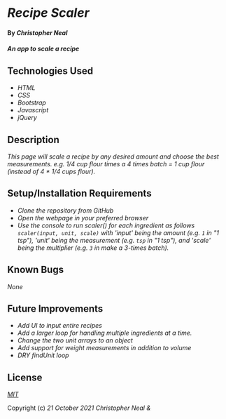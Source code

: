 # _Recipe Scaler_

#### By _**Christopher Neal**_

#### _An app to scale a recipe_

## Technologies Used

* _HTML_
* _CSS_
* _Bootstrap_
* _Javascript_
* _jQuery_

## Description

_This page will scale a recipe by any desired amount and choose the best measurements. e.g. 1/4 cup flour times a 4 times batch = 1 cup flour (instead of 4 * 1/4 cups flour)._

## Setup/Installation Requirements

* _Clone the repository from GitHub_
* _Open the webpage in your preferred browser_
* _Use the console to run scaler() for each ingredient as follows `scaler(input, unit, scale)` with 'input' being the amount (e.g. `1` in "1 tsp"), 'unit' being the measurement (e.g. `tsp` in "1 tsp"), and 'scale' being the multiplier (e.g. `3` in make a 3-times batch)._

## Known Bugs

_None_

## Future Improvements

* _Add UI to input entire recipes_
* _Add a larger loop for handling multiple ingredients at a time._
* _Change the two unit arrays to an object_
* _Add support for weight measurements in addition to volume_
* _DRY findUnit loop_

## License

_[MIT](https://opensource.org/licenses/MIT)_

Copyright (c) _21 October 2021_ _Christopher Neal &_